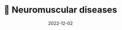 ---
title: 💪 Neuromuscular diseases
date: '2022-12-02'
type: book
weight: 402
commentable: true

show_breadcrumb: true
---